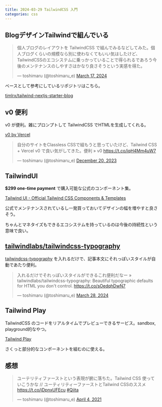 ```yaml
---
title: 2024-03-29 TailwindCSS 入門
categories: css
---
```


## BlogデザインTailwindで組んでいる

<blockquote class="twitter-tweet"><p lang="ja" dir="ltr">個人ブログのレイアウトを TailwindCSS で組んでみるなどしてみた。個人ブログくらいの規模なら別に使わなくてもいい気はしたけど、 TailwindCSSのエコシステムに乗っかっていることで得られるであろう今後のメンテナンスのしやすさはかなり良さそうという実感を得た。</p>&mdash; toshimaru (@toshimaru_e) <a href="https://twitter.com/toshimaru_e/status/1769237011154747452?ref_src=twsrc%5Etfw">March 17, 2024</a></blockquote>

ベースとして参考にしているリポジトリはこちら。

[timlrx/tailwind-nextjs-starter-blog](https://github.com/timlrx/tailwind-nextjs-starter-blog)

## v0 便利

v0 が便利。雑にプロンプトして TailwindCSS でHTMLを生成してくれる。

[v0 by Vercel](https://v0.dev/)

<blockquote class="twitter-tweet"><p lang="ja" dir="ltr">自分のサイトをClassless CSSで組もうと思っていたけど、Tailwind CSS + Vercel v0 で良い気がしてきた。便利 » v0 <a href="https://t.co/iqH4Mm4uW7">https://t.co/iqH4Mm4uW7</a></p>&mdash; toshimaru (@toshimaru_e) <a href="https://twitter.com/toshimaru_e/status/1737315776871436389?ref_src=twsrc%5Etfw">December 20, 2023</a></blockquote> <script async src="https://platform.twitter.com/widgets.js" charset="utf-8"></script>

## TailwindUI

**$299 one-time payment** で購入可能な公式のコンポーネント集。

[Tailwind UI - Official Tailwind CSS Components & Templates](https://tailwindui.com/)

公式でメンテナンスされているし一発買っておいてデザインの幅を増やすと良さそう。

ちゃんとマネタイズもできるエコシステムを持っているのは今後の持続性という意味で良い。

## [tailwindlabs/tailwindcss-typography](https://github.com/tailwindlabs/tailwindcss-typography)

[tailwindcss-typography](https://github.com/tailwindlabs/tailwindcss-typography) を入れるだけで、記事本文にそれっぽいスタイルが自動であたり便利。

<blockquote class="twitter-tweet"><p lang="ja" dir="ltr">入れるだけでそれっぽいスタイルができるこれ便利だなー » tailwindlabs/tailwindcss-typography: Beautiful typographic defaults for HTML you don&#39;t control. <a href="https://t.co/sOedqhDwN7">https://t.co/sOedqhDwN7</a></p>&mdash; toshimaru (@toshimaru_e) <a href="https://twitter.com/toshimaru_e/status/1773146872930033704?ref_src=twsrc%5Etfw">March 28, 2024</a></blockquote>

## Tailwind Play

TailwindCSS のコードをリアルタイムでプレビューできるサービス。sandbox, playground的なやつ。

[Tailwind Play](https://play.tailwindcss.com/)

さくっと部分的なコンポーネントを組むのに使える。

## 感想

<blockquote class="twitter-tweet"><p lang="ja" dir="ltr">ユーテリティファーストという表現が腑に落ちた。Tailwind CSS 使っていこうかな // ユーティリティーファーストとTailwind CSSのススメ <a href="https://t.co/jDpnxUFEcu">https://t.co/jDpnxUFEcu</a> <a href="https://twitter.com/hashtag/Qiita?src=hash&amp;ref_src=twsrc%5Etfw">#Qiita</a></p>&mdash; toshimaru (@toshimaru_e) <a href="https://twitter.com/toshimaru_e/status/1378587954726068225?ref_src=twsrc%5Etfw">April 4, 2021</a></blockquote>
